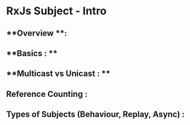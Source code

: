 # RxJs Subject - Intro


## **Overview **: 


## **Basics : **


## **Multicast vs Unicast : **


## **Reference Counting :**


## **Types of Subjects (Behaviour, Replay, Async) :**
